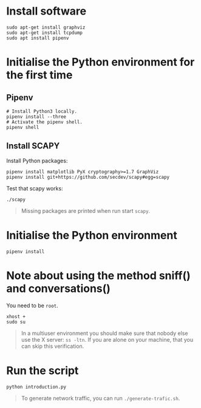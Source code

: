 # Install software

    sudo apt-get install graphviz
    sudo apt-get install tcpdump
    sudo apt install pipenv

# Initialise the Python environment for the first time

## Pipenv

    # Install Python3 locally.
    pipenv install --three
    # Activate the pipenv shell.
    pipenv shell

## Install SCAPY

Install Python packages:

    pipenv install matplotlib PyX cryptography>=1.7 GraphViz
    pipenv install git+https://github.com/secdev/scapy#egg=scapy

Test that scapy works:

    ./scapy

> Missing packages are printed when run start `scapy`.

# Initialise the Python environment

    pipenv install

# Note about using the method sniff() and conversations()

You need to be `root`.

    xhost +
    sudo su

> In a multiuser environment you should make sure that nobody else use the X server: `ss -ltn`.
> If you are alone on your machine, that you can skip this verification.

# Run the script

    python introduction.py

> To generate network traffic, you can run `./generate-trafic.sh`.

 

 
 